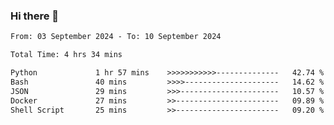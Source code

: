 ### Hi there 👋

<!--
**ututono/ututono** is a ✨ _special_ ✨ repository because its `README.md` (this file) appears on your GitHub profile.

Here are some ideas to get you started:

- 🔭 I’m currently working on ...
- 🌱 I’m currently learning ...
- 👯 I’m looking to collaborate on ...
- 🤔 I’m looking for help with ...
- 💬 Ask me about ...
- 📫 How to reach me: ...
- 😄 Pronouns: ...
- ⚡ Fun fact: ...
-->



<!--START_SECTION:waka-->

```txt
From: 03 September 2024 - To: 10 September 2024

Total Time: 4 hrs 34 mins

Python             1 hr 57 mins    >>>>>>>>>>>--------------   42.74 %
Bash               40 mins         >>>>---------------------   14.62 %
JSON               29 mins         >>>----------------------   10.57 %
Docker             27 mins         >>-----------------------   09.89 %
Shell Script       25 mins         >>-----------------------   09.20 %
```

<!--END_SECTION:waka-->
